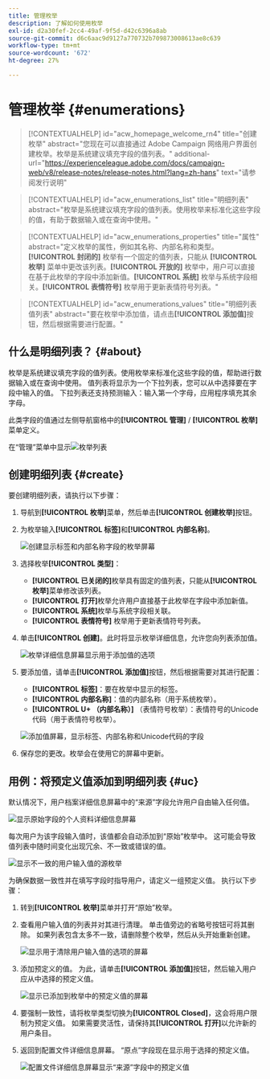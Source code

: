 ```yaml
---
title: 管理枚举
description: 了解如何使用枚举
exl-id: d2a30fef-2cc4-49af-9f5d-d42c6396a8ab
source-git-commit: d6c6aac9d9127a770732b709873008613ae8c639
workflow-type: tm+mt
source-wordcount: '672'
ht-degree: 27%

---
```


# 管理枚举 {#enumerations}

>[!CONTEXTUALHELP]
>id="acw_homepage_welcome_rn4"
>title="创建枚举"
>abstract="您现在可以直接通过 Adobe Campaign 网络用户界面创建枚举。枚举是系统建议填充字段的值列表。"
>additional-url="https://experienceleague.adobe.com/docs/campaign-web/v8/release-notes/release-notes.html?lang=zh-hans" text="请参阅发行说明"

>[!CONTEXTUALHELP]
>id="acw_enumerations_list"
>title="明细列表"
>abstract="枚举是系统建议填充字段的值列表。使用枚举来标准化这些字段的值，有助于数据输入或在查询中使用。"

>[!CONTEXTUALHELP]
>id="acw_enumerations_properties"
>title="属性"
>abstract="定义枚举的属性，例如其名称、内部名称和类型。**[!UICONTROL 封闭的]** 枚举有一个固定的值列表，只能从 **[!UICONTROL 枚举]** 菜单中更改该列表。**[!UICONTROL 开放的]** 枚举中，用户可以直接在基于此枚举的字段中添加新值。**[!UICONTROL 系统]** 枚举与系统字段相关。**[!UICONTROL 表情符号]** 枚举用于更新表情符号列表。"

>[!CONTEXTUALHELP]
>id="acw_enumerations_values"
>title="明细列表值列表"
>abstract="要在枚举中添加值，请点击&#x200B;**[!UICONTROL 添加值]**&#x200B;按钮，然后根据需要进行配置。"

## 什么是明细列表？ {#about}

枚举是系统建议填充字段的值列表。使用枚举来标准化这些字段的值，帮助进行数据输入或在查询中使用。 值列表将显示为一个下拉列表，您可以从中选择要在字段中输入的值。 下拉列表还支持预测输入：输入第一个字母，应用程序填充其余字母。

此类字段的值通过左侧导航窗格中的&#x200B;**[!UICONTROL 管理]** / **[!UICONTROL 枚举]**&#x200B;菜单定义。

在“管理”菜单中显示![枚举列表](assets/enumeration-list.png)

## 创建明细列表 {#create}

要创建明细列表，请执行以下步骤：

1. 导航到&#x200B;**[!UICONTROL 枚举]**&#x200B;菜单，然后单击&#x200B;**[!UICONTROL 创建枚举]**&#x200B;按钮。

1. 为枚举输入&#x200B;**[!UICONTROL 标签]**&#x200B;和&#x200B;**[!UICONTROL 内部名称]**。

   ![创建显示标签和内部名称字段的枚举屏幕](assets/enumeration-create.png)

1. 选择枚举&#x200B;**[!UICONTROL 类型]**：

   * **[!UICONTROL 已关闭的]**&#x200B;枚举具有固定的值列表，只能从&#x200B;**[!UICONTROL 枚举]**&#x200B;菜单修改该列表。
   * **[!UICONTROL 打开]**&#x200B;枚举允许用户直接基于此枚举在字段中添加新值。
   * **[!UICONTROL 系统]**&#x200B;枚举与系统字段相关联。
   * **[!UICONTROL 表情符号]** 枚举用于更新表情符号列表。

1. 单击&#x200B;**[!UICONTROL 创建]**。此时将显示枚举详细信息，允许您向列表添加值。

   ![枚举详细信息屏幕显示用于添加值的选项](assets/enumeration-details.png)

1. 要添加值，请单击&#x200B;**[!UICONTROL 添加值]**&#x200B;按钮，然后根据需要对其进行配置：

   * **[!UICONTROL 标签]**：要在枚举中显示的标签。
   * **[!UICONTROL 内部名称]**：值的内部名称（用于系统枚举）。
   * **[!UICONTROL U+ （内部名称）]** （表情符号枚举）：表情符号的Unicode代码（用于表情符号枚举）。

   ![添加值屏幕，显示标签、内部名称和Unicode代码的字段](assets/enumeration-emoticon.png)

1. 保存您的更改。枚举会在使用它的屏幕中更新。

## 用例：将预定义值添加到明细列表 {#uc}

默认情况下，用户档案详细信息屏幕中的“来源”字段允许用户自由输入任何值。

![显示原始字段的个人资料详细信息屏幕](assets/enumeration-uc-profile.png)

每次用户为该字段输入值时，该值都会自动添加到“原始”枚举中。 这可能会导致值列表中随时间变化出现冗余、不一致或错误的值。

![显示不一致的用户输入值的源枚举](assets/enumeration-uc-choice.png)

为确保数据一致性并在填写字段时指导用户，请定义一组预定义值。 执行以下步骤：

1. 转到&#x200B;**[!UICONTROL 枚举]**&#x200B;菜单并打开“原始”枚举。

2. 查看用户输入值的列表并对其进行清理。 单击值旁边的省略号按钮可将其删除。 如果列表包含太多不一致，请删除整个枚举，然后从头开始重新创建。

   ![显示用于清除用户输入值的选项的屏幕](assets/enumeration-uc-clean.png)

3. 添加预定义的值。 为此，请单击&#x200B;**[!UICONTROL 添加值]**&#x200B;按钮，然后输入用户应从中选择的预定义值。

   ![显示已添加到枚举中的预定义值的屏幕](assets/enumeration-uc-create.png)

4. 要强制一致性，请将枚举类型切换为&#x200B;**[!UICONTROL Closed]**，这会将用户限制为预定义值。 如果需要灵活性，请保持其&#x200B;**[!UICONTROL 打开]**&#x200B;以允许新的用户条目。

5. 返回到配置文件详细信息屏幕。 “原点”字段现在显示用于选择的预定义值。

   ![配置文件详细信息屏幕显示“来源”字段中的预定义值](assets/enumeration-uc-populated.png)